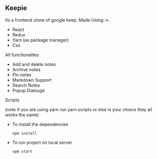 
## Keepie
Its  a frontend clone of google keep.
Made Using:->.
+ React
+ Redux
+ Yarn (as package manager) 
+ Css

All functionalites 

+ Add and delete notes
+ Archive notes
+ Pin notes
+ Markdown Support
+ Search Notes
+ Popup Dialouge

Scripts

(note if you are using yarn run yarn scripts or else is your choice they all works the same)

+ To install the dependencies 

    ```
    npm install
    ```
+ To run project on local server

    ```
    npm start
    ```


